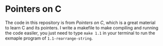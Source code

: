# Pointers on C

The code in this repository is from *Pointers on C*, which is a great material to learn C and its pointers. I write a makefile to make compiling and running the code easiler, you just need to type `make 1.1` in your terminal to run the exmaple program of `1.1-rearrange-string`.
